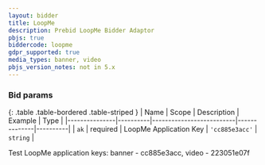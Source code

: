 ```yaml
---
layout: bidder
title: LoopMe
description: Prebid LoopMe Bidder Adaptor
pbjs: true
biddercode: loopme
gdpr_supported: true
media_types: banner, video
pbjs_version_notes: not in 5.x
---
```


### Bid params

{: .table .table-bordered .table-striped }
| Name          | Scope    | Description              | Example      | Type     |
|---------------|----------|--------------------------|--------------|----------|
| `ak`          | required | LoopMe Application Key | `'cc885e3acc'` | `string` |

Test LoopMe application keys: banner - cc885e3acc, video - 223051e07f
